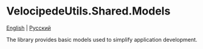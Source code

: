 # VelocipedeUtils.Shared.Models

[English](README.md) | [Русский](README.ru.md)

The library provides basic models used to simplify application development.
